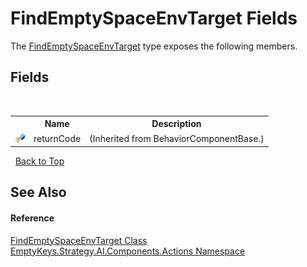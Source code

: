 # FindEmptySpaceEnvTarget Fields
 

The <a href="T_EmptyKeys_Strategy_AI_Components_Actions_FindEmptySpaceEnvTarget">FindEmptySpaceEnvTarget</a> type exposes the following members.


## Fields
&nbsp;<table><tr><th></th><th>Name</th><th>Description</th></tr><tr><td>![Protected field](media/protfield.gif "Protected field")</td><td>returnCode</td><td> (Inherited from BehaviorComponentBase.)</td></tr></table>&nbsp;
<a href="#findemptyspaceenvtarget-fields">Back to Top</a>

## See Also


#### Reference
<a href="T_EmptyKeys_Strategy_AI_Components_Actions_FindEmptySpaceEnvTarget">FindEmptySpaceEnvTarget Class</a><br /><a href="N_EmptyKeys_Strategy_AI_Components_Actions">EmptyKeys.Strategy.AI.Components.Actions Namespace</a><br />